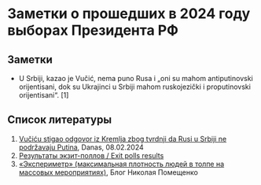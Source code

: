 # Заметки о прошедших в 2024 году выборах Президента РФ

## Заметки

* U Srbiji, kazao je Vučić, nema puno Rusa i „oni su mahom antiputinovski orijentisani, dok su Ukrajinci u Srbiji mahom ruskojezički i proputinovski orijentisani“. [1]



## Список литературы

1. [Vučiću stigao odgovor iz Kremlja zbog tvrdnji da Rusi u Srbiji ne podržavaju Putina](https://www.danas.rs/svet/vucicu-stigao-odgovor-iz-kremlja/), Danas, 08.02.2024
2. [Результаты экзит-поллов / Exit polls results](https://voteabroad.info)
3. [«Экспериметр» (максимальная плотность людей в толпе на массовых мероприятиях)](https://jedimik.wordpress.com/2012/04/27/m2/), Блог Николая Помещенко
